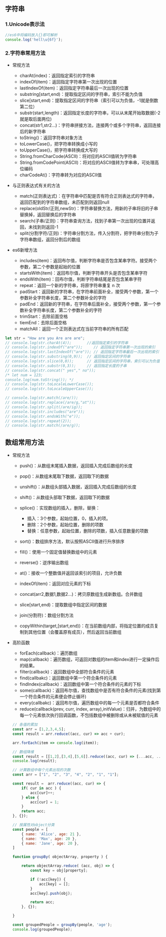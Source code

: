 ## 字符串

### 1.Unicode表示法

```js
//es6中将编码放入{}即可解析
console.log('hell\u{6f}');
```

### 2.字符串常用方法

- 常规方法
  - charAt(index)：返回指定索引的字符串
  - indexOf(item)：返回指定字符串第一次出现的位置
  - lastIndexOf(item)：返回指定字符串最后一次出现的位置
  - substring[start,end)：提取指定区间的字符串，索引不能为负值
  - slice[start,end)：提取指定区间的字符串（索引可以为负值，-1就是倒数第二位）
  - substr(start,length)：返回指定长度的字符串，可以从末尾开始取数据(-2就是取后面两位)
  - concat(str1,str2...)：字符串拼接方法，连接两个或多个字符串，返回连接后的新字符串
  - toString()：返回字符串对象方法
  - toLowerCase()，把字符串转换成小写的
  - toUpperCase()，把字符串转换成大写的
  - String.fromCharCode(ASCII)：将对应的ASCII值转为字符串
  - String.fromCodePoint(ASCII)：将对应的ASCII值转为字串串，可处理高位编码
  - charCodeAt()：字符串转为对应的ASCII值
- 与正则表达式有关的方法
  - match(正则表达式)：在字符串中匹配是否有符合正则表达式的字符串，返回匹配到的字符串数组，未匹配到则返回null
  - replace(oldStr/正则,newStr)：字符串替换方法，用新的子串将旧的子串替换掉，返回替换后的字符串
  - search(子串/正则)：字符串查询方法，找到子串第一次出现的位置并返回，未找到则返回-1
  - split(分割字符/正则)：字符串分割方法，传入分割符，把字符串分割为子字符串数组，返回分割后的数组

- es6新增方法
  - includes(item)：返回布尔值，判断字符串是否包含某串字符。接受两个参数，第二个参数是起始的位置
  - startsWith(item)：返回布尔值，判断字符串开头是否包含某串字符
  - endsWith(item)：回布尔值，判断字符串结尾是否包含某串字符
  - repeat：返回一个新的字符串，将原字符串重复 n 次
  - padStart：返回新的字符串，在字符串前面补全，接受两个参数，第一个参数补全字符串长度，第二个参数补全的字符
  - padEnd：返回新的字符串，在字符串后面补全，接受两个参数，第一个参数补全字符串长度，第二个参数补全的字符
  - trimStart：去除前面空格
  - tiemEnd：去除后面空格
  - matchAll：返回一个正则表达式在当前字符串的所有匹配

```js
let str = "How are you Are are are";
// console.log(str.charAt(4));       //返回指定索引的字符串
// console.log(str.indexOf("are"));     // 返回指定字符串第一次出现的索引
// console.log(str.lastIndexOf("are")); // 返回指定字符串最后一次出现的索引
// console.log(str.substring(0,9));  // 返回指定区间的字符串
// console.log(str.slice(0,0));      // 返回指定区间的字符串，索引可以为负值
// console.log(str.substr(0,3));     // 返回指定长度的子串
// console.log(str.concat(" yes"," no"));
/* let num = 123;
console.log(num.toString()); */
// console.log(str.toLocaleLowerCase());
// console.log(str.toLocaleUpperCase());

// console.log(str.match(/are/));
// console.log(str.replace(/are/g,"at"));
// console.log(str.split(/are/ig));
// console.log(str.includes("are"));
// console.log(str.endsWith("e"));
// console.log(str.repeat(2));
// console.log(str.match(/are/g));
```

## 数组常用方法

- 常规方法
  - push()：从数组末尾插入数据，返回插入完成后数组的长度
  - pop()：从数组末尾取下数据，返回取下的数据
  - unshift()：从数组头部插入数据，返回插入完成后数组的长度
  - shift()：从数组头部取下数据，返回取下的数据
  - splice()：实现数组的插入，删除，替换：
    - 插入：3个参数，起始位置，0，插入的项。
    - 删除：2个参数，起始位置，删除的项数
    - 替换：任意参数，起始位置，删除的项数，插入任意数量的项数
  - sort()：数组排序方法，默认按照ASCII值进行升序排序
  - fill()：使用一个固定值替换数组中的元素
  - reverse()：逆序输出数组
  - at()：接收一个整数值并返回该索引的项目，允许负数
  - indexOf(item)：返回对应元素的下标
  - concat(arr2,数据1,数据2...)：拷贝原数组生成新数组。合并数组
  - slice[start,end)：提取数组中指定区间的数据
  - join(分割符)：数组分割方法
  
  - copyWithin(target,[start,end))：在当前数组内部，将指定位置的成员复制到其他位置（会覆盖原有成员），然后返回当前数组
  
- 高阶函数

  - forEach(callback)：遍历数组
  - map(callback)：遍历数组，可返回对数组的item和index进行一定操作后的结果。
  - filter(callback)：返回数组中全部符合条件的元素
  - find(callbakc)：返回数组中第一个符合条件的元素
  - findIndex(callback)：返回数组中第一个符合条件的元素的下标
  - some(callback)：返回布尔值，查找数组中是否有符合条件的元素(找到第一个符合条件的元素便会停止循环)
  - every(callbakc)：返回布尔值，遍历数组中的每一个元素是否都符合条件
  - reduce(callback(prev, curr, index, array),initValue)：归并，为数组中的每一个元素依次执行回调函数，不包括数组中被删除或从未被赋值的元素
  
  ```js
  // 各值的累加
  const arr = [1,2,3,4,5];
  const result = arr.reduce((acc, cur) => acc + cur);
  
  arr.forEach(item => console.log(item));
  
  // 数组降维
  const result = [[1,2],[3,4],[5,6]].reduce((acc, cur) => [...acc, ...cur], []);
  console.log(result);
  
  // 计算数组中每个元素出现的次数
  const arr = ["1", "2", "3", "4", "2", "1", "1"];
  
  const result =  arr.reduce((acc, cur) => {
      if( cur in acc ) {
          acc[cur]++;
      } else {
          acc[cur] = 1;
      }
      return acc;
  }, {});
  
  // 按属性对object分类
  const people = [
      { name: 'Alice', age: 21 },
      { name: 'Max', age: 20 },
      { name: 'Jane', age: 20 },
  ]
  
  function groupBy( objectArray, property ) {
  
      return objectArray.reduce( (acc, obj) => {
          const key = obj[property];
  
          if (!acc[key]) {
              acc[key] = [];
          }
          acc[key].push(obj);
  
          return acc;
      }, {});
  
  }
  
  const groupedPeople = groupBy(people, 'age');
  console.log(groupedPeople);
  ```
  
  